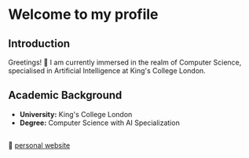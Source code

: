 # Welcome to my profile

## Introduction
Greetings! 👋 I am currently immersed in the realm of Computer Science, specialised in Artificial Intelligence at King's College London.

## Academic Background
- **University:** King's College London
- **Degree:** Computer Science with AI Specialization

##
🔗 [personal website](https://ryan-lim.vercel.app)



